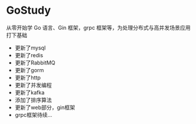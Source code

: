 # GoStudy
从零开始学 Go 语言、Gin 框架，grpc 框架等，为处理分布式与高并发场景应用打下基础

- 更新了mysql
- 更新了redis
- 更新了RabbitMQ
- 更新了gorm
- 更新了http
- 更新了并发编程
- 更新了kafka
- 添加了排序算法
- 更新了web部分，gin框架
- grpc框架待续...

